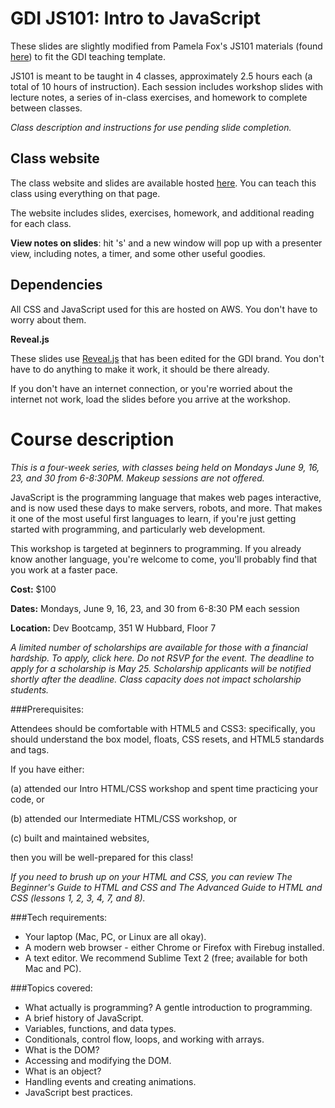 # GDI JS101: Intro to JavaScript

These slides are slightly modified from Pamela Fox's JS101 materials (found [here](https://github.com/pamelafox/teaching-materials)) to fit the GDI teaching template.

JS101 is meant to be taught in 4 classes, approximately 2.5 hours each (a total of 10 hours of instruction). Each session includes workshop slides with lecture notes, a series of in-class exercises, and homework to complete between classes.

*Class description and instructions for use pending slide completion.*

## Class website

The class website and slides are available hosted [here](http://gdichicago.com/classes/js101/). You can teach this class using everything on that page.

The website includes slides, exercises, homework, and additional reading for each class.

**View notes on slides**: hit 's' and a new window will pop up with a presenter view, including notes, a timer, and some other useful goodies.

## Dependencies

All CSS and JavaScript used for this are hosted on AWS. You don't have to worry about them.

**Reveal.js**

These slides use [Reveal.js](https://github.com/hakimel/reveal.js) that has been edited for the GDI brand. You don't have to do anything to make it work, it should be there already.

If you don't have an internet connection, or you're worried about the internet not work, load the slides before you arrive at the workshop.

# Course description

*This is a four-week series, with classes being held on Mondays June 9, 16, 23, and 30 from 6-8:30PM. Makeup sessions are not offered.*

JavaScript is the programming language that makes web pages interactive, and is now used these days to make servers, robots, and more. That makes it one of the most useful first languages to learn, if you're just getting started with programming, and particularly web development. 

This workshop is targeted at beginners to programming. If you already know another language, you're welcome to come, you'll probably find that you work at a faster pace.

**Cost:** $100

**Dates:** Mondays, June 9, 16, 23, and 30 from 6-8:30 PM each session

**Location:** Dev Bootcamp, 351 W Hubbard, Floor 7

*A limited number of scholarships are available for those with a financial hardship. To apply, click here. Do not RSVP for the event. The deadline to apply for a scholarship is May 25. Scholarship applicants will be notified shortly after the deadline. Class capacity does not impact scholarship students.*


###Prerequisites:

Attendees should be comfortable with HTML5 and CSS3: specifically, you should understand the box model, floats, CSS resets, and HTML5 standards and tags. 

If you have either:

(a) attended our Intro HTML/CSS workshop and spent time practicing your code, or 

(b) attended our Intermediate HTML/CSS workshop, or 

(c) built and maintained websites, 

then you will be well-prepared for this class!

*If you need to brush up on your HTML and CSS, you can review The Beginner's Guide to HTML and CSS and The Advanced Guide to HTML and CSS (lessons 1, 2, 3, 4, 7, and 8).*


###Tech requirements:

* Your laptop (Mac, PC, or Linux are all okay).
* A modern web browser - either Chrome or Firefox with Firebug installed.
* A text editor. We recommend Sublime Text 2 (free; available for both Mac and PC).


###Topics covered:

* What actually is programming? A gentle introduction to programming.
* A brief history of JavaScript.
* Variables, functions, and data types.
* Conditionals, control flow, loops, and working with arrays.
* What is the DOM?
* Accessing and modifying the DOM.
* What is an object?
* Handling events and creating animations.
* JavaScript best practices.
